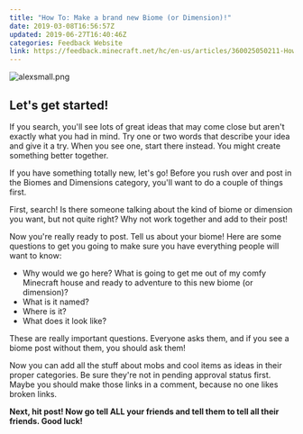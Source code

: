 ```yaml
---
title: "How To: Make a brand new Biome (or Dimension)!"
date: 2019-03-08T16:56:57Z
updated: 2019-06-27T16:40:46Z
categories: Feedback Website
link: https://feedback.minecraft.net/hc/en-us/articles/360025050211-How-To-Make-a-brand-new-Biome-or-Dimension
---
```


![alexsmall.png](https://feedback.minecraft.net/hc/article_attachments/360023442811/alexsmall.png)

## **Let's get started!**

If you search, you'll see lots of great ideas that may come close but aren't exactly what you had in mind. Try one or two words that describe your idea and give it a try. When you see one, start there instead. You might create something better together.

If you have something totally new, let's go! Before you rush over and post in the Biomes and Dimensions category, you'll want to do a couple of things first.

First, search! Is there someone talking about the kind of biome or dimension you want, but not quite right? Why not work together and add to their post!

Now you're really ready to post. Tell us about your biome! Here are some questions to get you going to make sure you have everything people will want to know:

- Why would we go here? What is going to get me out of my comfy Minecraft house and ready to adventure to this new biome (or dimension)?
- What is it named?
- Where is it?
- What does it look like?

These are really important questions. Everyone asks them, and if you see a biome post without them, you should ask them!

Now you can add all the stuff about mobs and cool items as ideas in their proper categories. Be sure they're not in pending approval status first. Maybe you should make those links in a comment, because no one likes broken links. 

**Next, hit post! Now go tell ALL your friends and tell them to tell all their friends. Good luck!**
